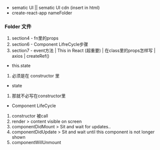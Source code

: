 
* sematic UI || sematic UI cdn  (insert in html)
* create-react-app nameFolder

### Folder 文件
1. section4 - fn里的props
2. section6 - Component LifreCycle步骤 
3. section7 - event方法 | This in React (超重要) | 在class里的props怎样写 | axios | createRef()

* this.state 
1. 必须是在 constructor 里
* state
1. 那就不必写在constructor里

* Component LifeCycle 
1. constructor 被call
2. render > content visible on screen
3. componentDidMount > Sit and wait for updates..
4. componentDidUpdate > Sit and wait until this component is not longer shown
5. componentWillUnmount


     